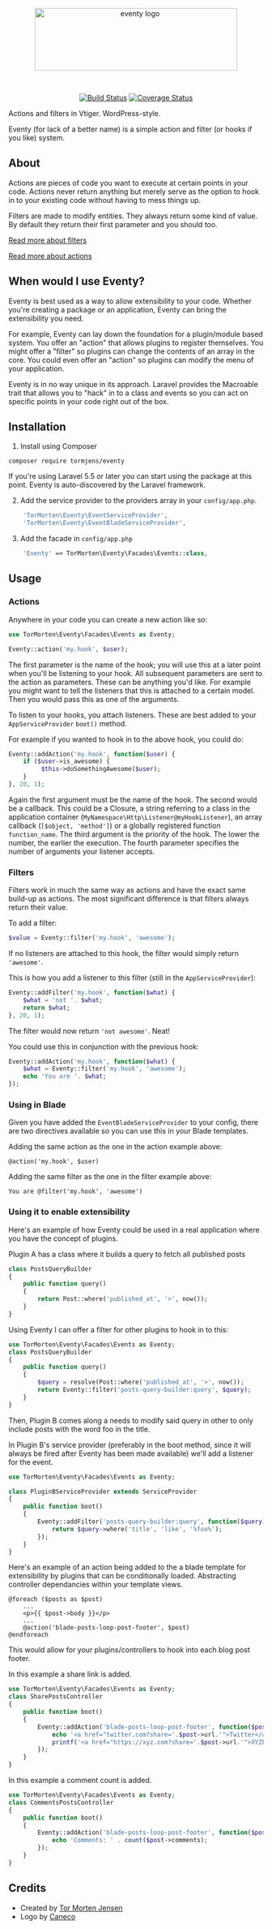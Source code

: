 <p align="center">
    <img src="/art/logo.png" width="400" height="123" alt="eventy logo">
</p>

<br>

<p align="center">
    <a href="https://travis-ci.com/tormjens/eventy"><img src="https://travis-ci.com/tormjens/eventy.svg?branch=master" alt="Build Status"/></a>
    <a href='https://coveralls.io/github/tormjens/eventy?branch=master'><img src='https://coveralls.io/repos/github/tormjens/eventy/badge.svg?branch=master' alt='Coverage Status' /></a>
</p>

Actions and filters in Vtiger. WordPress-style.

Eventy (for lack of a better name) is a simple action and filter (or hooks if you like) system.

## About

Actions are pieces of code you want to execute at certain points in your code. Actions never return anything but merely serve as the option to hook in to your existing code without having to mess things up.

Filters are made to modify entities. They always return some kind of value. By default they return their first parameter and you should too.

[Read more about filters](http://www.wpbeginner.com/glossary/filter/)


[Read more about actions](http://www.wpbeginner.com/glossary/action/)

## When would I use Eventy?

Eventy is best used as a way to allow extensibility to your code. Whether you're creating a package or an application, Eventy can bring the extensibility you need.

For example, Eventy can lay down the foundation for a plugin/module based system. You offer an "action" that allows plugins to register themselves. You might offer a "filter" so plugins can change the contents of an array in the core. You could even offer an "action" so plugins can modify the menu of your application.

Eventy is in no way unique in its approach. Laravel provides the Macroable trait that allows you to "hack" in to a class and events so you can act on specific points in your code right out of the box.

## Installation

1. Install using Composer

```
composer require tormjens/eventy
```

If you're using Laravel 5.5 or later you can start using the package at this point. Eventy is auto-discovered by the Laravel framework.

2. Add the service provider to the providers array in your `config/app.php`.

```php
    'TorMorten\Eventy\EventServiceProvider',
    'TorMorten\Eventy\EventBladeServiceProvider',
```

3. Add the facade in `config/app.php`

```php
    'Eventy' => TorMorten\Eventy\Facades\Events::class,
```


## Usage

### Actions

Anywhere in your code you can create a new action like so:

```php
use TorMorten\Eventy\Facades\Events as Eventy;

Eventy::action('my.hook', $user);
```

The first parameter is the name of the hook; you will use this at a later point when you'll be listening to your hook. All subsequent parameters are sent to the action as parameters. These can be anything you'd like. For example you might want to tell the listeners that this is attached to a certain model. Then you would pass this as one of the arguments.

To listen to your hooks, you attach listeners. These are best added to your `AppServiceProvider` `boot()` method.

For example if you wanted to hook in to the above hook, you could do:

```php
Eventy::addAction('my.hook', function($user) {
    if ($user->is_awesome) {
         $this->doSomethingAwesome($user);
    }
}, 20, 1);
```

Again the first argument must be the name of the hook. The second would be a callback. This could be a Closure, a string referring to a class in the application container (`MyNamespace\Http\Listener@myHookListener`), an array callback (`[$object, 'method']`) or a globally registered function `function_name`. The third argument is the priority of the hook. The lower the number, the earlier the execution. The fourth parameter specifies the number of arguments your listener accepts.

### Filters

Filters work in much the same way as actions and have the exact same build-up as actions. The most significant difference is that filters always return their value.

To add a filter:

```php
$value = Eventy::filter('my.hook', 'awesome');
```

If no listeners are attached to this hook, the filter would simply return `'awesome'`.

This is how you add a listener to this filter (still in the `AppServiceProvider`):

```php
Eventy::addFilter('my.hook', function($what) {
    $what = 'not '. $what;
    return $what;
}, 20, 1);
```

The filter would now return `'not awesome'`. Neat!

You could use this in conjunction with the previous hook:

```php
Eventy::addAction('my.hook', function($what) {
    $what = Eventy::filter('my.hook', 'awesome');
    echo 'You are '. $what;
});
```

### Using in Blade

Given you have added the `EventBladeServiceProvider` to your config, there are two directives available so you can use this in your Blade templates.

Adding the same action as the one in the action example above:

```
@action('my.hook', $user)
```

Adding the same filter as the one in the filter example above:

```
You are @filter('my.hook', 'awesome')

```

### Using it to enable extensibility

Here's an example of how Eventy could be used in a real application where you have the concept of plugins.

Plugin A has a class where it builds a query to fetch all published posts

```php
class PostsQueryBuilder
{
    public function query()
    {
        return Post::where('published_at', '>', now());
    }
}
```

Using Eventy I can offer a filter for other plugins to hook in to this:

```php
use TorMorten\Eventy\Facades\Events as Eventy;
class PostsQueryBuilder
{
    public function query()
    {
        $query = resolve(Post::where('published_at', '>', now());
        return Eventy::filter('posts-query-builder:query', $query);
    }
}
```

Then, Plugin B comes along a needs to modify said query in other to only include posts with the word foo in the title.

In Plugin B's service provider (preferably in the boot method, since it will always be fired after Eventy has been made available) we'll add a listener for the event.
```php
use TorMorten\Eventy\Facades\Events as Eventy;

class PluginBServiceProvider extends ServiceProvider
{
    public function boot()
    {
        Eventy::addFilter('posts-query-builder:query', function($query) {
            return $query->where('title', 'like', '%foo%');
        });
    }
}
```

Here's an example of an action being added to the a blade template for extensibility by plugins that can be conditionally loaded. Abstracting controller dependancies within your template views.


```
@foreach ($posts as $post)
    ...
    <p>{{ $post->body }}</p>
    ...
    @action('blade-posts-loop-post-footer', $post)
@endforeach
```

This would allow for your plugins/controllers to hook into each blog post footer.

In this example a share link is added.
```php
use TorMorten\Eventy\Facades\Events as Eventy;
class SharePostsController
{
    public function boot()
    {
        Eventy::addAction('blade-posts-loop-post-footer', function($post) {
            echo '<a href="twitter.com?share='.$post->url.'">Twitter</a>';
            printf('<a href="https://xyz.com?share='.$post->url.'">XYZbook</a>');
        });
    }
}
```

In this example a comment count is added.
```php
use TorMorten\Eventy\Facades\Events as Eventy;
class CommentsPostsController
{
    public function boot()
    {
        Eventy::addAction('blade-posts-loop-post-footer', function($post) {
            echo 'Comments: ' . count($post->comments);
        });
    }
}
```



## Credits
- Created by [Tor Morten Jensen](https://twitter.com/tormorten)
- Logo by [Caneco](https://twitter.com/caneco)

